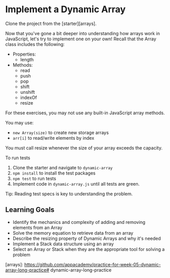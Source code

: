 # Implement a Dynamic Array

Clone the project from the [starter][arrays].

Now that you've gone a bit deeper into understanding how arrays work in
JavaScript, let's try to implement one on your own! Recall that the Array class
includes the following:

* Properties:
  * length
* Methods:
  * read
  * push
  * pop
  * shift
  * unshift
  * indexOf
  * resize

For these exercises, you may not use any built-in JavaScript array methods.

You may use:

* `new Array(size)` to create new storage arrays
* `arr[i]` to read/write elements by index

You must call resize whenever the size of your array exceeds the capacity.

To run tests

1. Clone the starter and navigate to `dynamic-array`
2. `npm install` to install the test packages
3. `npm test` to run tests
4. Implement code in `dynamic-array.js` until all tests are green.

Tip: Reading test specs is key to understanding the problem.

## Learning Goals

* Identify the mechanics and complexity of adding and removing elements from an
  Array
* Solve the memory equation to retrieve data from an array
* Describe the resizing property of Dynamic Arrays and why it's needed
* Implement a Stack data structure using an array
* Select an Array or Stack when they are the appropriate tool for solving a
  problem


[arrays]: https://github.com/appacademy/practice-for-week-05-dynamic-array-long-practice# dynamic-array-long-practice

